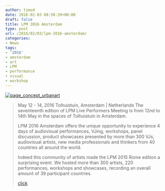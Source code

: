 ```yaml
---
author: timod
date: 2016-02-03 08:50:39+00:00
draft: false
title: LPM 2016 Amsterdam
type: post
url: /2016/02/03/lpm-2016-amsterdam/
categories:
- News
tags:
- '2016'
- amsterdam
- art
- LPM
- performance
- visual
- workshop
---
```


[![page_concept_urbanart](https://www.fablab-neckar-alb.org/wp-content/uploads/2016/01/page_concept_urbanart.jpg)
](http://liveperformersmeeting.net/event/2016-amsterdam/)


<blockquote>May 12 - 14, 2016
Tolhuistuin, Amsterdam | Netherlands
The seventeenth edition of LPM Live Performers Meeting is from 12nd to 14th May in the spaces of Tolhuistuin in Amsterdam.

LPM 2016 Amsterdam offers the unique opportunity to experience 4 days of audiovisual performances, VJing, workshops, panel discussion, product showcases presented by more than 300 VJs, audiovisual artists, new media professionals and thinkers from 40 countries all around the world.

Indeed this community of artists made the LPM 2015 Rome edition a surprising event. We hosted more than 300 artists, 220 performances, workshops and showcases, recording an overall amount of 39 participant countries.

[click](http://liveperformersmeeting.net/event/2016-amsterdam/)</blockquote>
